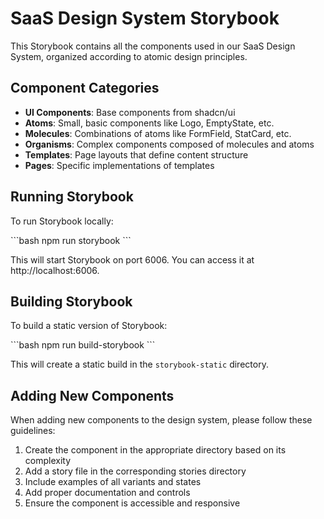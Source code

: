 # SaaS Design System Storybook

This Storybook contains all the components used in our SaaS Design System, organized according to atomic design principles.

## Component Categories

- **UI Components**: Base components from shadcn/ui
- **Atoms**: Small, basic components like Logo, EmptyState, etc.
- **Molecules**: Combinations of atoms like FormField, StatCard, etc.
- **Organisms**: Complex components composed of molecules and atoms
- **Templates**: Page layouts that define content structure
- **Pages**: Specific implementations of templates

## Running Storybook

To run Storybook locally:

\`\`\`bash
npm run storybook
\`\`\`

This will start Storybook on port 6006. You can access it at http://localhost:6006.

## Building Storybook

To build a static version of Storybook:

\`\`\`bash
npm run build-storybook
\`\`\`

This will create a static build in the `storybook-static` directory.

## Adding New Components

When adding new components to the design system, please follow these guidelines:

1. Create the component in the appropriate directory based on its complexity
2. Add a story file in the corresponding stories directory
3. Include examples of all variants and states
4. Add proper documentation and controls
5. Ensure the component is accessible and responsive
